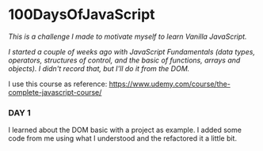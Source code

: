 # 100DaysOfJavaScript
*This is a challenge I made to motivate myself to learn Vanilla JavaScript.*

*I started a couple of weeks ago with JavaScript Fundamentals (data types, operators, structures of control, and the basic of functions, arrays and objects). I didn't record that, but I'll do it from the DOM.* 

I use this course as reference: https://www.udemy.com/course/the-complete-javascript-course/

### DAY 1
I learned about the DOM basic with a project as example. I added some code from me using what I understood and the refactored it a little bit.
